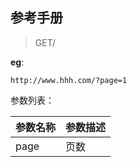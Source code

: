 ## 参考手册

> GET/

**eg**:
```url
http://www.hhh.com/?page=1
```

参数列表：

|参数名称 | 参数描述|
|----|----|
|page | 页数|
